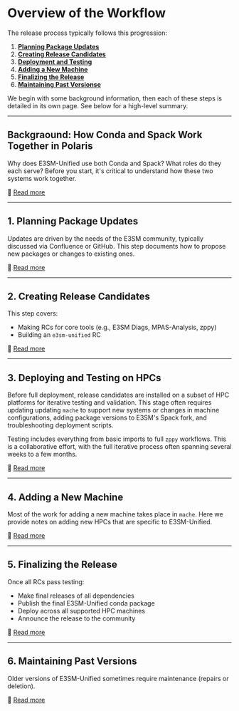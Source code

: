 # Overview of the Workflow

The release process typically follows this progression:

1. **[Planning Package Updates](planning-updates.md)**
2. **[Creating Release Candidates](creating-rcs/overview.md)**
3. **[Deployment and Testing](testing/overview.md)**
4. **[Adding a New Machine](adding-new-machines.md)**
5. **[Finalizing the Release](finalizing-release.md)**
6. **[Maintaining Past Versionse](maintaining-past-versions.md)**

We begin with some background information, then each of these steps is detailed
in its own page. See below for a high-level summary.

---

## Backgraound: How Conda and Spack Work Together in Polaris

Why does E3SM-Unified use both Conda and Spack? What roles do they each serve?
Before you start, it's critical to understand how these two systems work
together.

🔗 [Read more](conda-vs-spack.md)

---

## 1. Planning Package Updates

Updates are driven by the needs of the E3SM community, typically discussed via
Confluence or GitHub. This step documents how to propose new packages or
changes to existing ones.

🔗 [Read more](planning-updates.md)

---

## 2. Creating Release Candidates

This step covers:

* Making RCs for core tools (e.g., E3SM Diags, MPAS-Analysis, zppy)
* Building an `e3sm-unified` RC

🔗 [Read more](creating-rcs/overview.md)

---

## 3. Deploying and Testing on HPCs

Before full deployment, release candidates are installed on a subset of HPC
platforms for iterative testing and validation. This stage often requires
updating updating `mache` to support new systems or changes in machine
configurations, adding package versions to E3SM's Spack fork, and
troubleshooting deployment scripts.

Testing includes everything from basic imports to full `zppy` workflows. This
is a collaborative effort, with the full iterative process often spanning
several weeks to a few months.

🔗 [Read more](testing/overview.md)

---

## 4. Adding a New Machine

Most of the work for adding a new machine takes place in `mache`. Here we
provide notes on adding new HPCs that are specific to E3SM-Unified.

🔗 [Read more](adding-new-machines.md)

---

## 5. Finalizing the Release

Once all RCs pass testing:

* Make final releases of all dependencies
* Publish the final E3SM-Unified conda package
* Deploy across all supported HPC machines
* Announce the release to the community

🔗 [Read more](finalizing-release.md)

---

## 6. Maintaining Past Versions

Older versions of E3SM-Unified sometimes require maintenance (repairs or
deletion).

🔗 [Read more](maintaining-past-versions.md)
